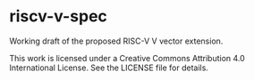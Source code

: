 # riscv-v-spec
Working draft of the proposed RISC-V V vector extension.
 
This work is licensed under a Creative Commons Attribution 4.0
International License. See the LICENSE file for details.
